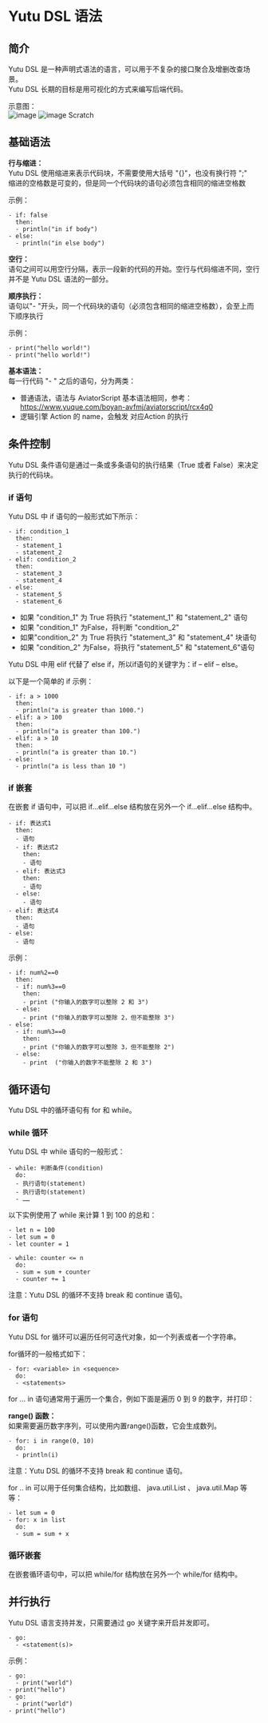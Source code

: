 # Yutu DSL 语法

## 简介
Yutu DSL 是一种声明式语法的语言，可以用于不复杂的接口聚合及增删改查场景。  
Yutu DSL 长期的目标是用可视化的方式来编写后端代码。  
  
示意图：  
![image](aisuda.png)
![image](Scratch.jpeg)
Scratch

## 基础语法
**行与缩进：**  
Yutu DSL 使用缩进来表示代码块，不需要使用大括号 "{}"，也没有换行符 ";"  
缩进的空格数是可变的，但是同一个代码块的语句必须包含相同的缩进空格数  
  
示例：  
```
- if: false
  then:
  - println("in if body")
- else:
  - println("in else body")
```
  
**空行：**  
语句之间可以用空行分隔，表示一段新的代码的开始。空行与代码缩进不同，空行并不是 Yutu DSL 语法的一部分。  
  
**顺序执行：**  
语句以"- "开头，同一个代码块的语句（必须包含相同的缩进空格数），会至上而下顺序执行  
  
示例：  
```
- print("hello world!")
- print("hello world!")
```
  
**基本语法：**  
每一行代码 "- " 之后的语句，分为两类：  
- 普通语法，语法与 AviatorScript 基本语法相同，参考：https://www.yuque.com/boyan-avfmj/aviatorscript/rcx4q0  
- 逻辑引擎 Action 的 name，会触发 对应Action 的执行  
  
## 条件控制
Yutu DSL 条件语句是通过一条或多条语句的执行结果（True 或者 False）来决定执行的代码块。  
  
### if 语句
Yutu DSL 中 if 语句的一般形式如下所示：  
```
- if: condition_1
  then:
  - statement_1
  - statement_2
- elif: condition_2
  then:
  - statement_3
  - statement_4
- else:
  - statement_5
  - statement_6
```
  
* 如果 "condition_1" 为 True 将执行 "statement_1" 和 "statement_2" 语句
* 如果 "condition_1" 为False，将判断 "condition_2"
* 如果"condition_2" 为 True 将执行 "statement_3" 和 "statement_4" 块语句
* 如果 "condition_2" 为False，将执行 "statement_5" 和 "statement_6"语句
  
Yutu DSL 中用 elif 代替了 else if，所以if语句的关键字为：if – elif – else。  
  
以下是一个简单的 if 示例：  
```
- if: a > 1000
  then:
  - println("a is greater than 1000.")
- elif: a > 100 
  then:
  - println("a is greater than 100.")
- elif: a > 10
  then:
  - println("a is greater than 10.")
- else:
  - println("a is less than 10 ")
```
  
### if 嵌套
在嵌套 if 语句中，可以把 if...elif...else 结构放在另外一个 if...elif...else 结构中。  
```
- if: 表达式1
  then:
  - 语句
  - if: 表达式2
    then:
    - 语句
  - elif: 表达式3
    then:
    - 语句
  - else:
    - 语句
- elif: 表达式4
  then:
  - 语句
- else:
  - 语句
```
  
示例：  
```
- if: num%2==0
  then:
  - if: num%3==0
    then:
    - print ("你输入的数字可以整除 2 和 3")
  - else:
    - print ("你输入的数字可以整除 2，但不能整除 3")
- else:
  - if: num%3==0
    then:
    - print ("你输入的数字可以整除 3，但不能整除 2")
  - else:
    - print  ("你输入的数字不能整除 2 和 3")
```

## 循环语句
Yutu DSL 中的循环语句有 for 和 while。  
  
### while 循环
Yutu DSL 中 while 语句的一般形式：  
```
- while: 判断条件(condition)
  do:
  - 执行语句(statement)
  - 执行语句(statement)
  - ……
```
  
以下实例使用了 while 来计算 1 到 100 的总和：  
```
- let n = 100
- let sum = 0
- let counter = 1
​
- while: counter <= n
  do:
  - sum = sum + counter
  - counter += 1
```
  
注意：Yutu DSL 的循环不支持 break 和 continue 语句。  
  
### for 语句
Yutu DSL for 循环可以遍历任何可迭代对象，如一个列表或者一个字符串。  
  
for循环的一般格式如下：  
```
- for: <variable> in <sequence>
  do:
  - <statements>
```
  
for ... in 语句通常用于遍历一个集合，例如下面是遍历 0 到 9 的数字，并打印：  

**range() 函数：**  
如果需要遍历数字序列，可以使用内置range()函数，它会生成数列。  
  
```
- for: i in range(0, 10)
  do:
  - println(i)
```
  
注意：Yutu DSL 的循环不支持 break 和 continue 语句。  
  
for .. in 可以用于任何集合结构，比如数组、 java.util.List 、 java.util.Map 等等：  
  
```
- let sum = 0
- for: x in list
  do:
  - sum = sum + x
```
  
### 循环嵌套
在嵌套循环语句中，可以把 while/for 结构放在另外一个 while/for 结构中。  
  
## 并行执行
Yutu DSL 语言支持并发，只需要通过 go 关键字来开启并发即可。  
```
- go:
  - <statement(s)>
```
  
示例：  
```
- go: 
  - print("world")
- print("hello")
- go: 
  - print("world")
- print("hello")
```